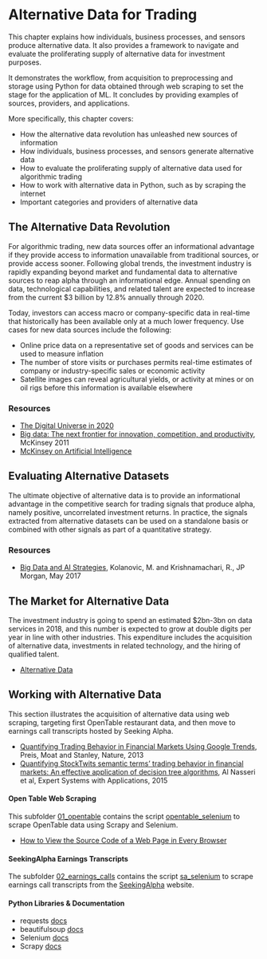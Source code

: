 # Alternative Data for Trading

This chapter explains how individuals, business processes, and sensors produce alternative data. It also provides a framework to navigate and evaluate the proliferating supply of alternative data for investment purposes. 

It demonstrates the workflow, from acquisition to preprocessing and storage using Python for data obtained through web scraping to set the stage for the application of ML. It concludes by providing examples of sources, providers, and applications.

 More specifically, this chapter covers:

- How the alternative data revolution has unleashed new sources of information
- How individuals, business processes, and sensors generate alternative data
- How to evaluate the proliferating supply of alternative data used for algorithmic trading
- How to work with alternative data in Python, such as by scraping the internet
- Important categories and providers of alternative data

## The Alternative Data Revolution

For algorithmic trading, new data sources offer an informational advantage if they provide access to information unavailable from traditional sources, or provide access sooner. Following global trends, the investment industry is rapidly expanding beyond market and fundamental data to alternative sources to reap alpha through an informational edge. Annual spending on data, technological capabilities, and related talent are expected to increase from the current $3 billion by 12.8% annually through 2020.

Today, investors can access macro or company-specific data in real-time that historically has been available only at a much lower frequency. Use cases for new data sources include the following:
- Online price data on a representative set of goods and services can be used to measure inflation
- The number of store visits or purchases permits real-time estimates of company or industry-specific sales or economic activity
- Satellite images can reveal agricultural yields, or activity at mines or on oil rigs before this information is available elsewhere 

### Resources

- [The Digital Universe in 2020](https://www.emc.com/collateral/analyst-reports/idc-the-digital-universe-in-2020.pdf)
- [Big data: The next frontier for innovation, competition, and productivity](https://www.mckinsey.com/business-functions/digital-mckinsey/our-insights/big-data-the-next-frontier-for-innovation), McKinsey 2011
- [McKinsey on Artificial Intelligence](https://www.mckinsey.com/featured-insights/artificial-intelligence)

## Evaluating Alternative Datasets

The ultimate objective of alternative data is to provide an informational advantage in the competitive search for trading signals that produce alpha, namely positive, uncorrelated investment returns. In practice, the signals extracted from alternative datasets can be used on a standalone basis or combined with other signals as part of a quantitative strategy.

### Resources

- [Big Data and AI Strategies](http://valuesimplex.com/articles/JPM.pdf), Kolanovic, M. and Krishnamachari, R., JP Morgan, May 2017

## The Market for Alternative Data

The investment industry is going to spend an estimated $2bn-3bn on data services in 2018, and this number is expected to grow at double digits per year in line with other industries. This expenditure includes the acquisition of alternative data, investments in related technology, and the hiring of qualified talent.

 - [Alternative Data](https://alternativedata.org/)

## Working with Alternative Data

This section illustrates the acquisition of alternative data using web scraping, targeting first OpenTable restaurant data, and then move to earnings call transcripts hosted by Seeking Alpha.

- [Quantifying Trading Behavior in Financial Markets Using Google Trends](https://www.nature.com/articles/srep01684), Preis, Moat and Stanley, Nature, 2013
- [Quantifying StockTwits semantic terms’ trading behavior in financial markets: An effective application of decision tree algorithms](https://www.sciencedirect.com/science/article/pii/S0957417415005473), Al Nasseri et al, Expert Systems with Applications, 2015

#### Open Table Web Scraping

This subfolder [01_opentable](01_opentable) contains the script [opentable_selenium](01_opentable/opentable_selenium.py) to scrape OpenTable data using Scrapy and Selenium.

- [How to View the Source Code of a Web Page in Every Browser](https://www.lifewire.com/view-web-source-code-4151702)

#### SeekingAlpha Earnings Transcripts

The subfolder [02_earnings_calls](02_earnings_calls) contains the script [sa_selenium](02_earnings_calls/sa_selenium.py) to scrape earnings call transcripts from the [SeekingAlpha](www.seekingalpha.com) website.

#### Python Libraries & Documentation
- requests [docs](http://docs.python-requests.org/en/master/)
- beautifulsoup [docs](https://www.crummy.com/software/BeautifulSoup/bs4/doc/﻿)
- Selenium [docs](https://www.seleniumhq.org/﻿)
- Scrapy [docs](https://scapy.readthedocs.io/en/latest/)

